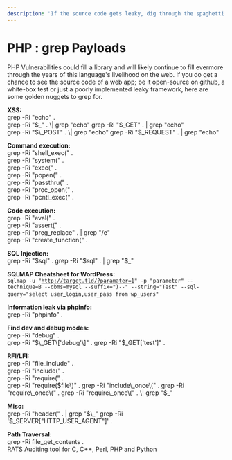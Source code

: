 ```yaml
---
description: 'If the source code gets leaky, dig through the spaghetti a little.'
---
```


# PHP : grep Payloads

PHP Vulnerabilities could fill a library and will likely continue to fill evermore through the years of this language's livelihood on the web.  If you do get a chance to see the source code of a web app; be it open-source on github, a white-box test or just a poorly implemented leaky framework, here are some golden nuggets to grep for.

**XSS:**   
grep -Ri "echo" .   
grep -Ri "$_" . \| grep "echo"   
grep -Ri "$\_GET" . \| grep "echo"   
grep -Ri "$\_POST" . \| grep "echo"   
grep -Ri "$\_REQUEST" . \| grep "echo"   
  
**Command execution:**   
grep -Ri "shell\_exec\(" .   
grep -Ri "system\(" .   
grep -Ri "exec\(" .   
grep -Ri "popen\(" .   
grep -Ri "passthru\(" .   
grep -Ri "proc\_open\(" .   
grep -Ri "pcntl\_exec\(" .   
  
**Code execution:**   
grep -Ri "eval\(" .   
grep -Ri "assert\(" .   
grep -Ri "preg\_replace" . \| grep "/e"   
grep -Ri "create\_function\(" .   
  
**SQL Injection:**   
grep -Ri "$sql" .   
grep -Ri "$sql" . \| grep "$_"   
  
**SQLMAP Cheatsheet for WordPress:**   
`sqlmap -u "`[`http://target.tld/?paramater=1`](http://target.tld/?paramater=1)`" -p "parameter" --technique=B --dbms=mysql --suffix=")--" --string="Test" --sql-query="select user`_`login,user_pass from wp_users"`   
  
**Information leak via phpinfo:**   
grep -Ri "phpinfo" .   
  
**Find dev and debug modes:**   
grep -Ri "debug" .   
grep -Ri "$\_GET\['debug'\]" .   
grep -Ri "$\_GET\['test'\]" .   
  
**RFI/LFI:**   
grep -Ri "file\_include" .   
grep -Ri "include\(" .   
grep -Ri "require\(" .   
grep -Ri "require\($file\)" .   
grep -Ri "include\_once\(" .   
grep -Ri "require\_once\(" .   
grep -Ri "require\_once\(" . \| grep "$_"   
  
**Misc:**   
grep -Ri "header\(" . \| grep "$\_"   
grep -Ri '$\_SERVER\["HTTP\_USER\_AGENT"\]' .   
  
**Path Traversal:**   
grep -Ri file\_get\_contents .   
RATS Auditing tool for C, C++, Perl, PHP and Python

